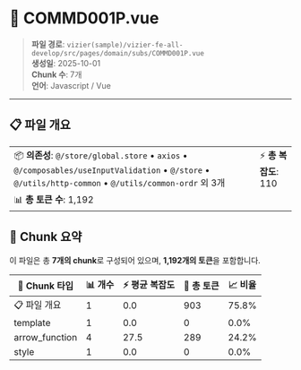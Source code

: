 # 📄 COMMD001P.vue

> **파일 경로**: `vizier(sample)/vizier-fe-all-develop/src/pages/domain/subs/COMMD001P.vue`  
> **생성일**: 2025-10-01  
> **Chunk 수**: 7개  
> **언어**: Javascript / Vue
---





## 📋 파일 개요

| | |
|--|--|
| 📦 **의존성**: `@/store/global.store` • `axios` • `@/composables/useInputValidation` • `@/store` • `@/utils/http-common` • `@/utils/common-ordr` 외 3개 | ⚡ **총 복잡도**: 110 |
| 📊 **총 토큰 수**: 1,192 |  |






## 🧩 Chunk 요약

이 파일은 총 **7개의 chunk**로 구성되어 있으며, **1,192개의 토큰**을 포함합니다.

| 🧩 Chunk 타입 | 📊 개수 | ⚡ 평균 복잡도 | 📝 총 토큰 | 📈 비율 |
|---------------|--------|-------------|----------|--------|
| 📋 파일 개요 | 1 | 0.0 | 903 | 75.8% |
| template | 1 | 0.0 | 0 | 0.0% |
| arrow_function | 4 | 27.5 | 289 | 24.2% |
| style | 1 | 0.0 | 0 | 0.0% |

